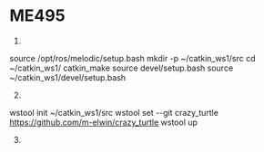 # ME495
1.
source /opt/ros/melodic/setup.bash
mkdir -p ~/catkin_ws1/src
cd ~/catkin_ws1/
catkin_make
source devel/setup.bash
source ~/catkin_ws1/devel/setup.bash

2.
wstool init ~/catkin_ws1/src
wstool set --git crazy_turtle https://github.com/m-elwin/crazy_turtle 
wstool up

3.

